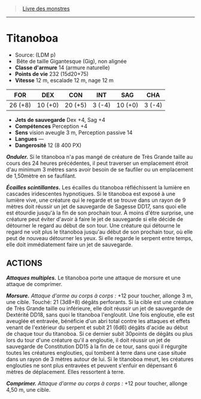 ﻿> [Livre des monstres](tome_of_beasts.md)

---

# Titanoboa

- Source: (LDM p)
-  Bête de taille Gigantesque (Gig), non alignée
- **Classe d'armure** 14 (armure naturelle)
- **Points de vie** 232 (15d20+75)
- **Vitesse** 12 m, escalade 12 m, nage 12 m

|FOR|DEX|CON|INT|SAG|CHA|
|---|---|---|---|---|---|
|26 (+8)|10 (+0)|20 (+5)|3 (-4)|10 (+0)|3 (-4)|

- **Jets de sauvegarde** Dex +4, Sag +4
- **Compétences** Perception +4
- **Sens** vision aveugle 3 m, Perception passive 14
- **Langues** —
- **Dangerosité** 12 (8 400 PX)

**_Onduler._** Si le titanoboa n'a pas mangé de créature de Très Grande taille au cours des 24 heures précédentes, il peut traverser un emplacement étroit d'au minimum 3 mètres sans avoir besoin de se faufiler ou un emplacement de 1,50mètre en se faufilant.

**_Écailles scintillantes._** Les écailles du titanoboa réfléchissent la lumière en cascades iridescentes hypnotiques. Si le titanoboa est exposé à une lumière vive, une créature qui le regarde et se trouve dans un rayon de 9 mètres doit réussir un jet de sauvegarde de Sagesse DD17, sans quoi elle est étourdie jusqu'à la fin de son prochain tour. À moins d'être surprise, une créature peut éviter d'avoir à faire le jet de sauvegarde si elle décide de détourner le regard au début de son tour. Une créature qui détourne le regard ne voit plus le titanoboa jusqu'au début de son prochain tour, où elle peut de nouveau détourner les yeux. Si elle regarde le serpent entre temps, elle doit immédiatement faire un jet de sauvegarde.

## ACTIONS

**_Attaques multiples._** Le titanoboa porte une attaque de morsure et une attaque de comprimer.

**_Morsure._** _Attaque d'arme au corps à corps :_ +12 pour toucher, allonge 3 m, une cible. Touché: 21 (3d8+8) dégâts perforants. Si la cible est une créature de Très Grande taille ou inférieure, elle doit réussir un jet de sauvegarde de Dextérité DD18, sans quoi le titanoboa l'engloutit. Une fois engloutie, elle est aveuglée et entravée, bénéficie d'un abri total contre les attaques et effets venant de l'extérieur du serpent et subit 21 (6d6) dégâts d'acide au début de chaque tour du titanoboa. Si ce dernier subit 30points de dégâts ou plus lors du tour d'une créature qu'il a engloutie, il doit réussir un jet de sauvegarde de Constitution DD15 à la fin de ce tour, sans quoi il régurgite toutes les créatures englouties, qui tombent à terre dans une case située dans un rayon de 3 mètres autour de lui. Si le titanoboa meurt, les créatures englouties ne sont plus entravées et peuvent s'enfuir en dépensant 6 mètres de déplacement. Elles ressortent à terre.

**_Comprimer._** _Attaque d'arme au corps à corps :_ +12 pour toucher, allonge 4,50 m, une cible.

